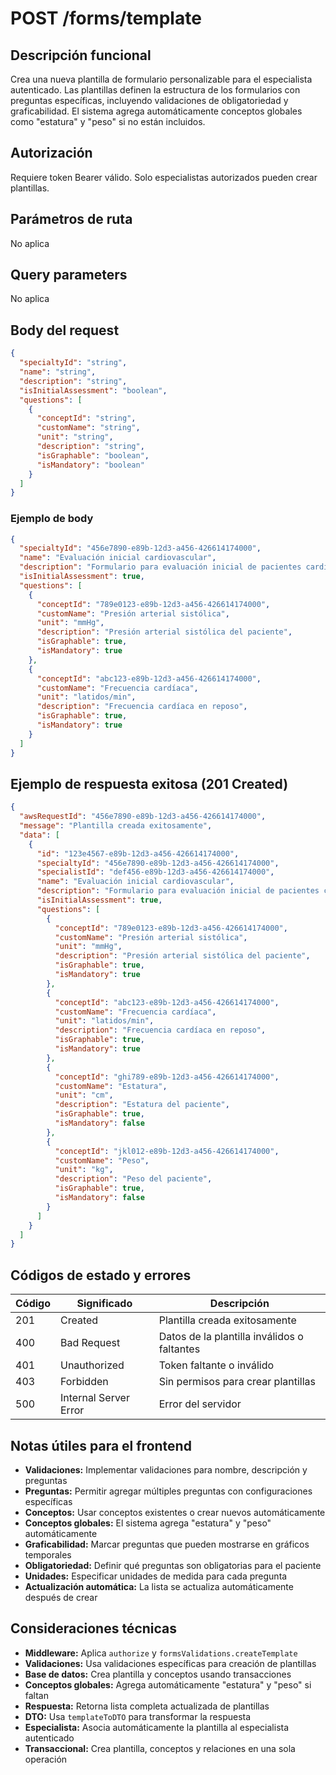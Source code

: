 # POST /forms/template

## Descripción funcional

Crea una nueva plantilla de formulario personalizable para el especialista autenticado. Las plantillas definen la estructura de los formularios con preguntas específicas, incluyendo validaciones de obligatoriedad y graficabilidad. El sistema agrega automáticamente conceptos globales como "estatura" y "peso" si no están incluidos.

## Autorización

Requiere token Bearer válido. Solo especialistas autorizados pueden crear plantillas.

## Parámetros de ruta

No aplica

## Query parameters

No aplica

## Body del request

```json
{
  "specialtyId": "string",
  "name": "string",
  "description": "string",
  "isInitialAssessment": "boolean",
  "questions": [
    {
      "conceptId": "string",
      "customName": "string",
      "unit": "string",
      "description": "string",
      "isGraphable": "boolean",
      "isMandatory": "boolean"
    }
  ]
}
```

### Ejemplo de body

```json
{
  "specialtyId": "456e7890-e89b-12d3-a456-426614174000",
  "name": "Evaluación inicial cardiovascular",
  "description": "Formulario para evaluación inicial de pacientes cardiovasculares",
  "isInitialAssessment": true,
  "questions": [
    {
      "conceptId": "789e0123-e89b-12d3-a456-426614174000",
      "customName": "Presión arterial sistólica",
      "unit": "mmHg",
      "description": "Presión arterial sistólica del paciente",
      "isGraphable": true,
      "isMandatory": true
    },
    {
      "conceptId": "abc123-e89b-12d3-a456-426614174000",
      "customName": "Frecuencia cardíaca",
      "unit": "latidos/min",
      "description": "Frecuencia cardíaca en reposo",
      "isGraphable": true,
      "isMandatory": true
    }
  ]
}
```

## Ejemplo de respuesta exitosa (201 Created)

```json
{
  "awsRequestId": "456e7890-e89b-12d3-a456-426614174000",
  "message": "Plantilla creada exitosamente",
  "data": [
    {
      "id": "123e4567-e89b-12d3-a456-426614174000",
      "specialtyId": "456e7890-e89b-12d3-a456-426614174000",
      "specialistId": "def456-e89b-12d3-a456-426614174000",
      "name": "Evaluación inicial cardiovascular",
      "description": "Formulario para evaluación inicial de pacientes cardiovasculares",
      "isInitialAssessment": true,
      "questions": [
        {
          "conceptId": "789e0123-e89b-12d3-a456-426614174000",
          "customName": "Presión arterial sistólica",
          "unit": "mmHg",
          "description": "Presión arterial sistólica del paciente",
          "isGraphable": true,
          "isMandatory": true
        },
        {
          "conceptId": "abc123-e89b-12d3-a456-426614174000",
          "customName": "Frecuencia cardíaca",
          "unit": "latidos/min",
          "description": "Frecuencia cardíaca en reposo",
          "isGraphable": true,
          "isMandatory": true
        },
        {
          "conceptId": "ghi789-e89b-12d3-a456-426614174000",
          "customName": "Estatura",
          "unit": "cm",
          "description": "Estatura del paciente",
          "isGraphable": true,
          "isMandatory": false
        },
        {
          "conceptId": "jkl012-e89b-12d3-a456-426614174000",
          "customName": "Peso",
          "unit": "kg",
          "description": "Peso del paciente",
          "isGraphable": true,
          "isMandatory": false
        }
      ]
    }
  ]
}
```

## Códigos de estado y errores

| Código | Significado | Descripción |
|--------|-------------|-------------|
| 201 | Created | Plantilla creada exitosamente |
| 400 | Bad Request | Datos de la plantilla inválidos o faltantes |
| 401 | Unauthorized | Token faltante o inválido |
| 403 | Forbidden | Sin permisos para crear plantillas |
| 500 | Internal Server Error | Error del servidor |

## Notas útiles para el frontend

- **Validaciones:** Implementar validaciones para nombre, descripción y preguntas
- **Preguntas:** Permitir agregar múltiples preguntas con configuraciones específicas
- **Conceptos:** Usar conceptos existentes o crear nuevos automáticamente
- **Conceptos globales:** El sistema agrega "estatura" y "peso" automáticamente
- **Graficabilidad:** Marcar preguntas que pueden mostrarse en gráficos temporales
- **Obligatoriedad:** Definir qué preguntas son obligatorias para el paciente
- **Unidades:** Especificar unidades de medida para cada pregunta
- **Actualización automática:** La lista se actualiza automáticamente después de crear

## Consideraciones técnicas

- **Middleware:** Aplica `authorize` y `formsValidations.createTemplate`
- **Validaciones:** Usa validaciones específicas para creación de plantillas
- **Base de datos:** Crea plantilla y conceptos usando transacciones
- **Conceptos globales:** Agrega automáticamente "estatura" y "peso" si faltan
- **Respuesta:** Retorna lista completa actualizada de plantillas
- **DTO:** Usa `templateToDTO` para transformar la respuesta
- **Especialista:** Asocia automáticamente la plantilla al especialista autenticado
- **Transaccional:** Crea plantilla, conceptos y relaciones en una sola operación

